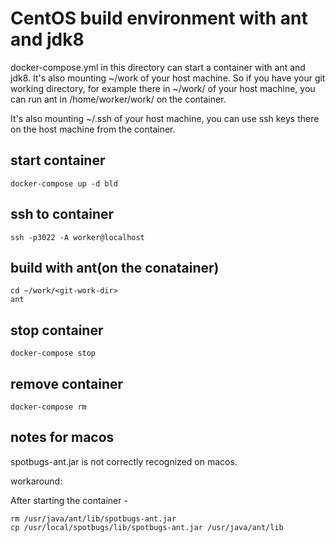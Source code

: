# CentOS build environment with ant and jdk8

docker-compose.yml in this directory can start a container
with ant and jdk8.
It's also mounting ~/work of your host machine.
So if you have your git working directory,
for example there in ~/work/ of your host machine,
you can run ant in /home/worker/work/<git-work-dir> on the container.

It's also mounting ~/.ssh of your host machine,
you can use ssh keys there on the host machine from the container.


## start container

```
docker-compose up -d bld
```

## ssh to container

```
ssh -p3022 -A worker@localhost
```

## build with ant(on the conatainer)
```
cd ~/work/<git-work-dir>
ant
```

## stop container

```
docker-compose stop
```

## remove container

```
docker-compose rm
```

## notes for macos
spotbugs-ant.jar is not correctly recognized on macos.

workaround:

After starting the container -
```
rm /usr/java/ant/lib/spotbugs-ant.jar
cp /usr/local/spotbugs/lib/spotbugs-ant.jar /usr/java/ant/lib
```
